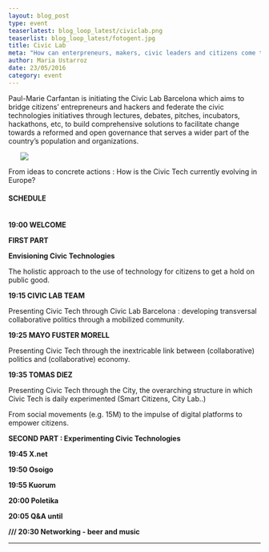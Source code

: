 ```yaml
---
layout: blog_post
type: event
teaserlatest: blog_loop_latest/civiclab.png
teaserlist: blog_loop_latest/fotogent.jpg
title: Civic Lab
meta: "How can enterpreneurs, makers, civic leaders and citizens come together with new projects? This and more is what Civic Lab is going to present next 31st of May at Fab Lab Barcelona."
author: Maria Ustarroz
date: 23/05/2016
category: event
---
```




Paul-Marie Carfantan is initiating the Civic Lab Barcelona which aims to bridge citizens’ entrepreneurs and hackers and federate the civic technologies initiatives through lectures, debates, pitches, incubators, hackathons, etc, to build comprehensive solutions to facilitate change towards a reformed and open governance that serves a wider part of the country’s population and organizations.


<ul><img src= "http://www.fablabbcn.org/img/blog/blog_loop_latest/fotogent.jpg" align="middle"> </img></ul>


From ideas to concrete actions : How is the Civic Tech currently evolving in Europe?<br>

<h4>SCHEDULE</h4>
<br>
<strong>19:00 WELCOME

FIRST PART 

Envisioning Civic Technologies</strong>

The holistic approach to the use of technology for citizens to get a hold on public good.

<strong>19:15 CIVIC LAB TEAM</strong>

Presenting Civic Tech through Civic Lab Barcelona : developing transversal collaborative politics through a mobilized community.

<strong>19:25 MAYO FUSTER MORELL </strong>

Presenting Civic Tech through the inextricable link between (collaborative) politics and (collaborative) economy.

<strong>19:35 TOMAS DIEZ</strong>

Presenting Civic Tech through the City, the overarching structure in which Civic Tech is daily experimented (Smart Citizens, City Lab..)

From social movements (e.g. 15M) to the impulse of digital platforms to empower citizens.


<strong>SECOND PART : Experimenting Civic Technologies

19:45 X.net

19:50 Osoigo

19:55 Kuorum

20:00 Poletika

20:05 Q&A until 

/// 20:30 Networking - beer and music</strong>





---